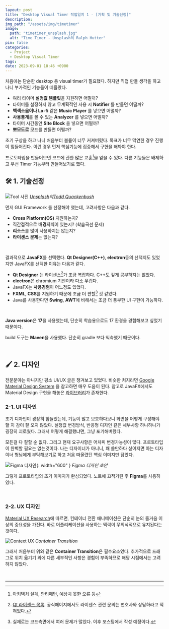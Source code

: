 ```yaml
---
layout: post
title: "Desktop Visual Timer 작업일지 1 - [기획 및 기술선정]"
description:
img_path: "/assets/img/timetimer"
image:
  path: "timetimer_unsplash.jpg"
  alt: "Time Timer - Unsplash의 Ralph Hutter"
pin: false
categories:
  - Project
  - Desktop Visual Timer
tags:
date: 2023-09-01 18:46 +0900
---
```


처음에는 단순한 desktop 용 visual timer가 필요했다. 하지만 직접 만들 생각을 하고나니 부가적인 기능들이 떠올랐다.

- 여러 타이머 **설정값 템플릿**을 지원하면 어떨까?
- 타이머를 설정하지 않고 무계획적인 사용 시 **Notifier** 를 만들면 어떨까?
- **백색소음이나 Lo-fi** 같은 **Music Player** 를 넣으면 어떨까?
- **사용통계**를 볼 수 있는 **Analyzer** 를 넣으면 어떨까?
- 타이머 시간동안 **Site Block** 을 넣으면 어떨까?
- **뽀모도로** 모드를 만들면 어떨까?

초기 구상을 하고 나니 처음부터 볼륨이 너무 커져버렸다.
목표가 너무 막연한 경우 진행이 힘들어진다. 이런 경우 먼저 핵심기능에 집중해서 구현을 해봐야 한다.

프로토타입을 만들어보면 코드에 관한 많은 교훈[^fn-nth-1]을 얻을 수 있다. 다른 기능들은 배제하고 우선 Timer 기능부터 만들어보기로 했다.

## 🛠️ 1. 기술선정

![Tool 사진](tool.jpg)
_<a href="https://unsplash.com/ko/%EC%82%AC%EC%A7%84/IClZBVw5W5A?utm_source=unsplash&utm_medium=referral&utm_content=creditCopyText">Unsplash</a>의<a href="https://unsplash.com/ko/@toddquackenbush?utm_source=unsplash&utm_medium=referral&utm_content=creditCopyText">Todd Quackenbush</a>_

먼저 GUI Framework 를 선정해야 했는데, 고려사항은 다음과 같다.

- **Cross Platform(OS)** 지원하는지?
- 직간접적으로 **배경지식**이 있는지? (학습곡선 문제)
- **리소스**를 많이 사용하지는 않는지?
- **라이센스 문제**는 없는지?

<br/>

결과적으로 **JavaFX**를 선택했다. **Qt Designer(C++)**, **electron**등의 선택지도 있었지만 JavaFX를 선택한 이유는 다음과 같다.

- **Qt Designer** 는 라이센스[^fn-nth-2]가 조금 복잡하다. C++도 깊게 공부하지는 않았다.
- **electron**은 chromium 기반이라 다소 무겁다.
- JavaFX는 **사용경험**이 어느정도 있었다.
- **FXML, CSS**를 지원하기 때문에 조금 더 편할[^fn-nth-3] 것 같았다.
- Java를 사용한다면 **Swing**, **AWT**에 비해서는 조금 더 풍부한 UI 구현이 가능하다.

<br/>

**Java version**은 **17**을 사용했는데, 단순히 학습용으로도 17 환경을 경험해보고 싶었기 때문이다.

build 도구는 **Maven**을 사용했다. 단순히 gradle 보다 익숙했기 때문이다.

<br/>

## 🖌️ 2. 디자인

전문분야는 아니지만 평소 UI/UX 글은 챙겨보고 있었다. 비슷한 처지라면 [Google Material Design System](https://m3.material.io/) 을 참고하면 매우 도움이 된다. 참고로 JavaFX에서도 Material Design 구현을 해놓은 [라이브러리](https://github.com/palexdev/MaterialFX)가 존재한다.

### 2-1. UI 디자인

초기 디자인이 굉장히 힘들었는데, 기능이 많고 모호하다보니 화면을 어떻게 구성해야 할 지 감이 잘 오지 않았다. 설정값 변경방식, 반응형 디자인 같은 세부사항 하나하나가 굉장히 괴로웠다. 그래서 어떻게 해결했냐면, 그냥 포기해버렸다.

모든걸 다 잘할 순 없다. 그리고 현재 요구사항은 어차피 변경가능성이 많다. 프로토타입이 완벽할 필요는 없는것이다. 나는 디자이너가 아니니, 꽤 쓸만하다 싶어지면 아는 디자이너 형님에게 부탁해보기로 하고 처음 떠올렸던 핵심 이미지만 담았다.

![Figma 디자인](figma.png){: width="600" }
_Figma 디자인 초안_

그렇게 프로토타입의 초기 이미지가 완성되었다. 노트에 끄적거린 후 **Figma**를 사용하였다.

<br/>

### 2-2. UX 디자인

[Material UX Research](https://material.io/blog/motion-research-container-transform)에 따르면, 컨테이너 전환 애니메이션은 단순히 눈의 즐거움 이상의 중요성을 가진다. 바로 어플리케이션을 사용하는 맥락이 무의식적으로 유지된다는 것이다.

![Context UX](context_ux.gif)
_Container Transition_

그래서 처음부터 위와 같은 **Container Transition**은 필수요소였다. 추가적으로 드래그로 위치 옮기기 외에 다른 세부적인 사항은 경험이 부족하므로 해당 시점에서는 고려하지 않았다.

<br/>
<hr/>

[^fn-nth-1]: 아키텍처 설계, 안티패턴, 예상치 못한 오류 등
[^fn-nth-2]: [Qt 라이센스 목록](https://doc.qt.io/qt-5/licenses-used-in-qt.html). 공식페이지에서도 라이센스 관련 문의는 변호사와 상담하라고 적혀있다.
[^fn-nth-3]: 실제로는 코드측면에서 여러 문제가 많았다. 이후 포스팅에서 작성 예정이다.
